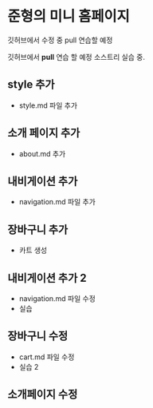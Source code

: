 # 준형의 미니 홈페이지


깃허브에서 수정 중 pull 연습할 예정


깃허브에서 **pull** 연습 할 예정
소스트리 실습 중.

## style 추가
- style.md 파일 추가

## 소개 페이지 추가
- about.md 추가

## 내비게이션 추가
- navigation.md 파일 추가

## 장바구니 추가
- 카트 생성

## 내비게이션 추가 2
- navigation.md 파일 수정
- 실습

## 장바구니 수정
- cart.md 파일 수정
- 실습 2

## 소개페이지 수정